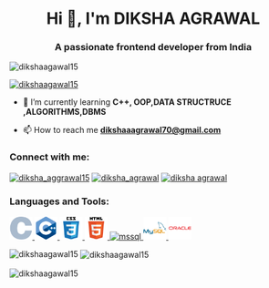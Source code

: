 <h1 align="center">Hi 👋, I'm DIKSHA AGRAWAL</h1>
<h3 align="center">A passionate frontend developer from India</h3>

<p align="left"> <img src="https://komarev.com/ghpvc/?username=dikshaagawal15&label=Profile%20views&color=0e75b6&style=flat" alt="dikshaagawal15" /> </p>

<p align="left"> <a href="https://github.com/ryo-ma/github-profile-trophy"><img src="https://github-profile-trophy.vercel.app/?username=dikshaagawal15" alt="dikshaagawal15" /></a> </p>

- 🌱 I’m currently learning **C++, OOP,DATA STRUCTRUCE ,ALGORITHMS,DBMS**

- 📫 How to reach me **dikshaaagrawal70@gmail.com**

<h3 align="left">Connect with me:</h3>
<p align="left">
<a href="https://instagram.com/diksha_aggrawal15" target="blank"><img align="center" src="https://raw.githubusercontent.com/rahuldkjain/github-profile-readme-generator/master/src/images/icons/Social/instagram.svg" alt="diksha_aggrawal15" height="30" width="40" /></a>
<a href="https://www.codechef.com/users/diksha_agrawal" target="blank"><img align="center" src="https://cdn.jsdelivr.net/npm/simple-icons@3.1.0/icons/codechef.svg" alt="diksha_agrawal" height="30" width="40" /></a>
<a href="https://auth.geeksforgeeks.org/user/diksha agrawal" target="blank"><img align="center" src="https://raw.githubusercontent.com/rahuldkjain/github-profile-readme-generator/master/src/images/icons/Social/geeks-for-geeks.svg" alt="diksha agrawal" height="30" width="40" /></a>
</p>

<h3 align="left">Languages and Tools:</h3>
<p align="left"> <a href="https://www.cprogramming.com/" target="_blank" rel="noreferrer"> <img src="https://raw.githubusercontent.com/devicons/devicon/master/icons/c/c-original.svg" alt="c" width="40" height="40"/> </a> <a href="https://www.w3schools.com/cpp/" target="_blank" rel="noreferrer"> <img src="https://raw.githubusercontent.com/devicons/devicon/master/icons/cplusplus/cplusplus-original.svg" alt="cplusplus" width="40" height="40"/> </a> <a href="https://www.w3schools.com/css/" target="_blank" rel="noreferrer"> <img src="https://raw.githubusercontent.com/devicons/devicon/master/icons/css3/css3-original-wordmark.svg" alt="css3" width="40" height="40"/> </a> <a href="https://www.w3.org/html/" target="_blank" rel="noreferrer"> <img src="https://raw.githubusercontent.com/devicons/devicon/master/icons/html5/html5-original-wordmark.svg" alt="html5" width="40" height="40"/> </a> <a href="https://www.microsoft.com/en-us/sql-server" target="_blank" rel="noreferrer"> <img src="https://www.svgrepo.com/show/303229/microsoft-sql-server-logo.svg" alt="mssql" width="40" height="40"/> </a> <a href="https://www.mysql.com/" target="_blank" rel="noreferrer"> <img src="https://raw.githubusercontent.com/devicons/devicon/master/icons/mysql/mysql-original-wordmark.svg" alt="mysql" width="40" height="40"/> </a> <a href="https://www.oracle.com/" target="_blank" rel="noreferrer"> <img src="https://raw.githubusercontent.com/devicons/devicon/master/icons/oracle/oracle-original.svg" alt="oracle" width="40" height="40"/> </a> </p>

<p><img align="left" src="https://github-readme-stats.vercel.app/api/top-langs?username=dikshaagawal15&show_icons=true&locale=en&layout=compact" alt="dikshaagawal15" /></p>

<p>&nbsp;<img align="center" src="https://github-readme-stats.vercel.app/api?username=dikshaagawal15&show_icons=true&locale=en" alt="dikshaagawal15" /></p>

<p><img align="center" src="https://github-readme-streak-stats.herokuapp.com/?user=dikshaagawal15&" alt="dikshaagawal15" /></p>
